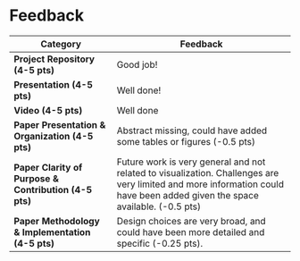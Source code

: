 # Feedback

| **Category**                                          | **Feedback** |
|-------------------------------------------------------|--------------|
| **Project Repository (4-5 pts)**                      |Good job!|
| **Presentation (4-5 pts)**                            |Well done!|
| **Video (4-5 pts)**                                   |Well done|
| **Paper Presentation & Organization (4-5 pts)**       |Abstract missing, could have added some tables or figures (-0.5 pts)|
| **Paper Clarity of Purpose & Contribution (4-5 pts)** |Future work is very general and not related to visualization. Challenges are very limited and more information could have been added given the space available. (-0.5 pts)|
| **Paper Methodology & Implementation (4-5 pts)**      |Design choices are very broad, and could have been more detailed and specific (-0.25 pts).|

